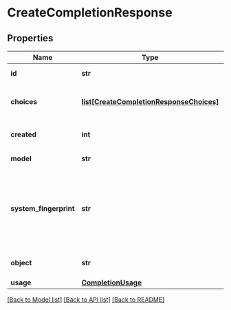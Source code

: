 # CreateCompletionResponse

## Properties
Name | Type | Description | Notes
------------ | ------------- | ------------- | -------------
**id** | **str** | A unique identifier for the completion. | 
**choices** | [**list[CreateCompletionResponseChoices]**](CreateCompletionResponseChoices.md) | The list of completion choices the model generated for the input prompt. | 
**created** | **int** | The Unix timestamp (in seconds) of when the completion was created. | 
**model** | **str** | The model used for completion. | 
**system_fingerprint** | **str** | This fingerprint represents the backend configuration that the model runs with.  Can be used in conjunction with the &#x60;seed&#x60; request parameter to understand when backend changes have been made that might impact determinism.  | [optional] 
**object** | **str** | The object type, which is always \&quot;text_completion\&quot; | 
**usage** | [**CompletionUsage**](CompletionUsage.md) |  | [optional] 

[[Back to Model list]](../README.md#documentation-for-models) [[Back to API list]](../README.md#documentation-for-api-endpoints) [[Back to README]](../README.md)

